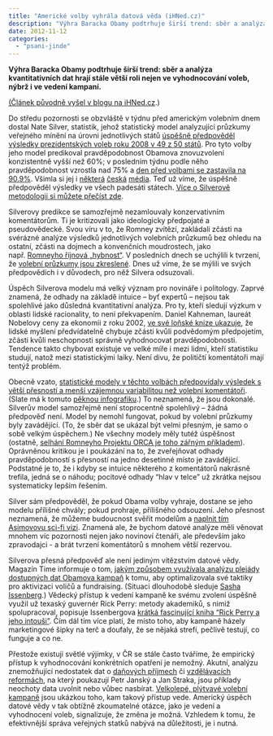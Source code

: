 ```yaml
---
title: "Americké volby vyhrála datová věda (iHNed.cz)"
description: "Výhra Baracka Obamy podtrhuje širší trend: sběr a analýza kvantitativních dat hrají stále větší roli nejen ve vyhodnocování voleb, nýbrž i ve vedení kampaní."
date: 2012-11-12
categories:
  - "psani-jinde"
---
```


**Výhra Baracka Obamy podtrhuje širší trend: sběr a analýza kvantitativních dat hrají stále větší roli nejen ve vyhodnocování voleb, nýbrž i ve vedení kampaní.**

[(Článek původně vyšel v blogu na iHNed.cz](http://podhajsky.blog.ihned.cz/c1-58462780-americke-volby-data).)

<!--more-->

Do středu pozornosti se obzvláště v týdnu před americkým volebním dnem dostal Nate Silver, statistik, jehož statistický model analyzující průzkumy veřejného mínění na úrovni jednotlivých států [úspěšně předpověděl výsledky prezidentských voleb roku 2008 v 49 z 50 států](http://en.wikipedia.org/wiki/FiveThirtyEight#2008_U.S._elections). Pro tyto volby jeho model predikoval pravděpodobnost Obamova znovuzvolení konzistentně vyšší než 60%; v posledním týdnu podle něho pravděpodobnost vzrostla nad 75% a [den před volbami se zastavila na 90.9%](http://fivethirtyeight.blogs.nytimes.com/). Všimla si jej i [některá](http://www.lidovky.cz/statisticky-carodej-predpovedel-obamovo-vitezstvi-ted-je-z-nej-hvezda-1zx-/ln_zahranici.asp?c=A121107_100908_ln_zahranici_jv) [česká](http://www.ceskatelevize.cz/ct24/americke-volby/202391-ny-times-obama-vyhraje-na-92-procent/) [média](http://ihned.cz/c1-58318950-volby-v-usa-blog-az-do-rana). Teď už víme, že úspěšně předpověděl výsledky ve všech padesáti státech. [Více o Silverově metodologii si můžete přečíst zde](http://fivethirtyeight.blogs.nytimes.com/methodology/).

Silverovy predikce se samozřejmě nezamlouvaly konzervativním komentátorům. Ti je kritizovali jako ideologicky předpojaté a pseudovědecké. Svou víru v to, že Romney zvítězí, zakládali zčásti na svérázné analýze výsledků jednotlivých volebních průzkumů bez ohledu na ostatní, zčásti na dojmech a konvenčních moudrostech, jako např. [Romneyho říjnová „hybnost“](http://fivethirtyeight.blogs.nytimes.com/2012/10/25/oct-24-in-polls-romneys-momentum-seems-to-have-stopped/). V posledních dnech se uchýlili k tvrzení, že [volební průzkumy jsou zkreslené](http://www.buzzfeed.com/rubycramer/conservatives-embrace-alternate-polling-reality). Dnes už víme, že se mýlili ve svých předpovědích i v důvodech, pro něž Silvera odsuzovali.

Úspěch Silverova modelu má velký význam pro novináře i politology. Zaprvé znamená, že odhady na základě intuice – byť expertů – nejsou tak spolehlivé jako důsledná kvantitativní analýza. Pro ty, kteří sledují výzkum v oblasti lidské racionality, to není překvapením. Daniel Kahneman, laureát Nobelovy ceny za ekonomii z roku 2002, [ve své loňské knize ukazuje](http://www.amazon.com/Thinking-Fast-Slow-Daniel-Kahneman/dp/0374275637/), že lidské myšlení předvídatelně chybuje zčásti kvůli podvědomým předpojetím, zčásti kvůli neschopnosti správně vyhodnocovat pravděpodobnosti. Tendence takto chybovat existuje ve velké míře i mezi lidmi, kteří statistiku studují, natož mezi statistickými laiky. Není divu, že političtí komentátoři mají tentýž problém.

Obecně vzato, [statistické modely v těchto volbách předpovídaly výsledek s větší přesností a menší vzájemnou variabilitou než volební komentátoři](http://gawker.com/5958260/americas-chief-wizard-nate-silver-had-the-best-election-night-of-anybody-and-heres-why-a-guide). (Slate má k tomuto [pěknou infografiku](http://www.slate.com/articles/news_and_politics/politics/2012/11/pundit_scorecard_checking_pundits_predictions_against_the_actual_results.html).) To neznamená, že jsou dokonalé. Silverův model samozřejmě není stoprocentně spolehlivý – žádná předpověď není. Model by nemohl fungovat, pokud by volební průzkumy byly zavádějící. (To, že sběr dat se ukázal být velmi přesným, je samo o sobě velkým úspěchem.) Ne všechny modely měly tutéž úspěšnost (ostatně, [selhání Romneyho Projektu ORCA je toho zářným příkladem](http://washingtonexaminer.com/stunned-romney-supporters-struggle-to-explain-defeat/article/2512861)). Oprávněnou kritikou je i poukázání na to, že zveřejňovat odhady pravděpodobností s přesností na jedno desetinné místo je zavádějící. Podstatné je to, že i kdyby se intuice některého z komentátorů nakrásně trefila, jedná se o náhodu; pocitové odhady “hlav v telce” už zkrátka nejsou systematicky lepším řešením.

Silver sám předpověděl, že pokud Obama volby vyhraje, dostane se jeho modelu přílišné chvály; pokud prohraje, přílišného odsouzení. Jeho přesnost neznamená, že můžeme budoucnost svěřit modelům a [naplnit tím Asimovovu sci-fi vizi](http://en.wikipedia.org/wiki/Psychohistory_%28fictional%29). Znamená ale, že bychom datové analýze měli věnovat mnohem víc pozornosti nejen jako novinoví čtenáři, ale především jako zpravodajci - a brát tvrzení komentátorů s mnohem větší rezervou.

Silverova přesná předpověď ale není jediným vítězstvím datové vědy. Magazín Time informuje o tom, [jakým způsobem využívala analýzu plejády dostupných dat Obamova kampaň](http://swampland.time.com/2012/11/07/inside-the-secret-world-of-quants-and-data-crunchers-who-helped-obama-win/) k tomu, aby optimalizovala své taktiky pro aktivizaci voličů a fundraising. (Situaci dlouhodobě sleduje [Sasha Issenberg](http://www.slate.com/articles/news_and_politics/victory_lab.html).) Vědecký přístup k vedení kampaně ke svému zvolení úspěšně využil už texaský guvernér Rick Perry: metody akademiků, s nimiž spolupracoval, popisuje Issenbergova [krátká fascinující kniha “Rick Perry a jeho intouši”](http://www.amazon.com/Rick-Perry-His-Eggheads-ebook/dp/B005HE8ED4). Čím dál tím více platí, že místo toho, aby kampaně házely marketingové šipky na terč a doufaly, že se nějaká strefí, pečlivě testují, co funguje a co ne.

Přestože existují světlé výjimky, v ČR se stále často tváříme, že empirický přístup k vyhodnocování konkrétních opatření je nemožný. Akutní, analýzu znemožňující nedostatek dat o [daňových příjmech](http://petrjansky.cz/2012/11/01/ministerstvo-financi-dnes-zverejnilo-dane-zaplacene-jednotlivymi-firmami/) či [vzdělávacích reformách](http://straka.blog.ihned.cz/c1-56100200-reformy-v-soucasne-minulosti-a-budoucnosti-co-ne-vime-o-skolstvi), na který poukazují Petr Janský a Jan Straka, jsou příklady neochoty data uvolnit nebo vůbec nasbírat. [Velkolepé, plýtvavé volební kampaně](http://www.tyden.cz/rubriky/domaci/volby-2010/rekordni-ucet-za-kampan-az-jeden-a-pul-miliardy_171131.html) jsou ukázkou toho, kam takový přístup vede. Americký úspěch datové vědy v tak obtížně zkoumatelné otázce, jako je vedení a vyhodnocení voleb, signalizuje, že změna je možná. Vzhledem k tomu, že efektivnější správa veřejných statků nabývá na důležitosti, je i nutná.
